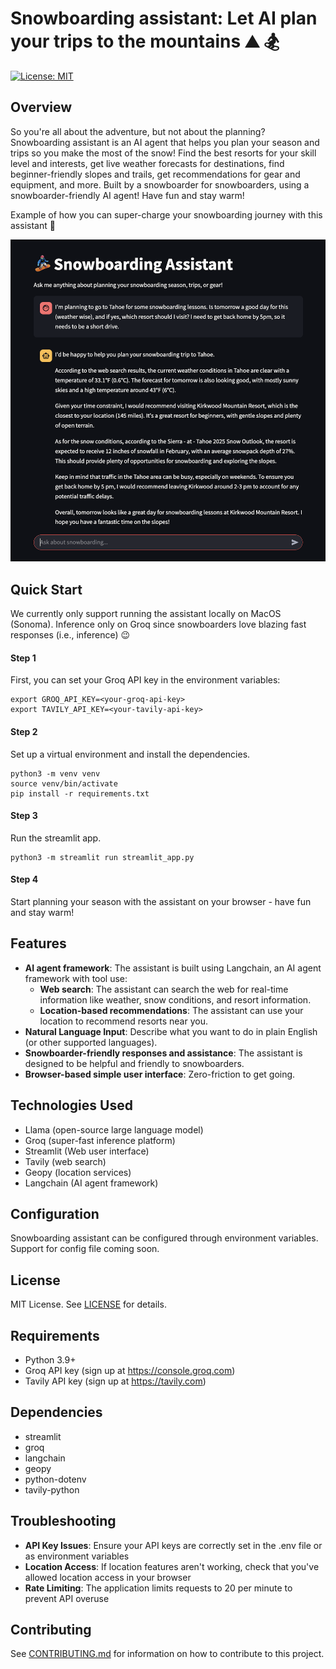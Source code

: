 # Snowboarding assistant: Let AI plan your trips to the mountains :mountain: :snowboarder:

[![License: MIT](https://img.shields.io/badge/License-MIT-yellow.svg)](https://opensource.org/licenses/MIT)

## Overview
So you're all about the adventure, but not about the planning? Snowboarding assistant is an AI agent that helps you plan your season and trips so you make the most of the snow! Find the best resorts for your skill level and interests, get live weather forecasts for destinations, find beginner-friendly slopes and trails, get recommendations for gear and equipment, and more. Built by a snowboarder for snowboarders, using a snowboarder-friendly AI agent! Have fun and stay warm!

Example of how you can super-charge your snowboarding journey with this assistant :rocket:

![Example chat screenshot](assets/example-4-mini.png)

## Quick Start
We currently only support running the assistant locally on MacOS (Sonoma). Inference only on Groq since snowboarders love blazing fast responses (i.e., inference) :wink:
#### Step 1
First, you can set your Groq API key in the environment variables:
```
export GROQ_API_KEY=<your-groq-api-key>
export TAVILY_API_KEY=<your-tavily-api-key>
```

#### Step 2
Set up a virtual environment and install the dependencies.
```
python3 -m venv venv
source venv/bin/activate
pip install -r requirements.txt
```

#### Step 3
Run the streamlit app.
```
python3 -m streamlit run streamlit_app.py
```

#### Step 4
Start planning your season with the assistant on your browser - have fun and stay warm!

## Features
- **AI agent framework**: The assistant is built using Langchain, an AI agent framework with tool use:
    - **Web search**: The assistant can search the web for real-time information like weather, snow conditions, and resort information.
    - **Location-based recommendations**: The assistant can use your location to recommend resorts near you.
- **Natural Language Input**: Describe what you want to do in plain English (or other supported languages).
- **Snowboarder-friendly responses and assistance**: The assistant is designed to be helpful and friendly to snowboarders.
- **Browser-based simple user interface**: Zero-friction to get going.

## Technologies Used
- Llama (open-source large language model)
- Groq (super-fast inference platform)
- Streamlit (Web user interface)
- Tavily (web search)
- Geopy (location services)
- Langchain (AI agent framework)

## Configuration
Snowboarding assistant can be configured through environment variables. Support for config file coming soon.

## License
MIT License. See [LICENSE](LICENSE) for details.

## Requirements
- Python 3.9+
- Groq API key (sign up at https://console.groq.com)
- Tavily API key (sign up at https://tavily.com)

## Dependencies
- streamlit
- groq
- langchain
- geopy
- python-dotenv
- tavily-python

## Troubleshooting
- **API Key Issues**: Ensure your API keys are correctly set in the .env file or as environment variables
- **Location Access**: If location features aren't working, check that you've allowed location access in your browser
- **Rate Limiting**: The application limits requests to 20 per minute to prevent API overuse

## Contributing
See [CONTRIBUTING.md](CONTRIBUTING.md) for information on how to contribute to this project.